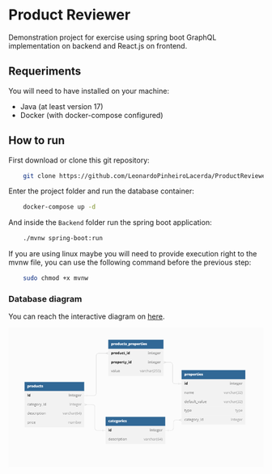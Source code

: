 # Product Reviewer

Demonstration project for exercise using spring boot GraphQL implementation on backend and React.js on frontend.

## Requeriments

You will need to have installed on your machine:
 - Java (at least version 17)
 - Docker (with docker-compose configured)

## How to run

First download or clone this git repository:

~~~ sh
    git clone https://github.com/LeonardoPinheiroLacerda/ProductReviewer.git
~~~

Enter the project folder and run the database container:

~~~ sh
    docker-compose up -d
~~~

And inside the ```Backend``` folder run the spring boot application:

~~~ sh 
    ./mvnw spring-boot:run
~~~

If you are using linux maybe you will need to provide execution right to the mvnw file, you can use the following command before the previous step:

~~~ sh
    sudo chmod +x mvnw
~~~

### Database diagram

You can reach the interactive diagram on [here](https://dbdiagram.io/d/6467904ddca9fb07c4676c7b).

![Database diagram](/docs/dbDiagram.png)

